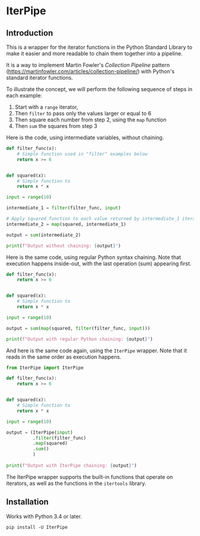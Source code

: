 # IterPipe
## Introduction
This is a wrapper for the iterator functions in the Python Standard Library to make it easier and more readable to chain them together into a pipeline.

It is a way to implement Martin Fowler's _Collection Pipeline_ pattern (https://martinfowler.com/articles/collection-pipeline/) with Python's standard iterator functions.

To illustrate the concept, we will perform the following sequence of steps in each example:

1. Start with a `range` iterator,
2. Then `filter` to pass only the values larger or equal to 6
3. Then square each number from step 2, using the `map` function
4. Then `sum` the squares from step 3

Here is the code, using intermediate variables, without chaining.
```python
def filter_func(x):
    # Simple function used in "filter" examples below
    return x >= 6


def squared(x):
    # Simple function to
    return x * x

input = range(10)

intermediate_1 = filter(filter_func, input)

# Apply squared function to each value returned by intermediate_1 iterator
intermediate_2 = map(squared, intermediate_1)

output = sum(intermediate_2)

print(f"Output without chaining: {output}")
```

Here is the same code, using regular Python syntax chaining. Note that execution happens inside-out, with the last operation (sum) appearing first.
```python
def filter_func(x):
    return x >= 6


def squared(x):
    # Simple function to
    return x * x

input = range(10)

output = sum(map(squared, filter(filter_func, input)))

print(f"Output with regular Python chaining: {output}")
```

And here is the same code again, using the `IterPipe` wrapper. Note that it reads in the same order as execution happens.
```python
from IterPipe import IterPipe

def filter_func(x):
    return x >= 6


def squared(x):
    # Simple function to
    return x * x

input = range(10)

output = (IterPipe(input) 
          .filter(filter_func)
          .map(squared)
          .sum()
          )
          
print(f"Output with IterPipe chaining: {output}")
``` 

The IterPipe wrapper supports the built-in functions that operate on iterators, as well as the functions in the `itertools` library.

## Installation

Works with Python 3.4 or later.

```
pip install -U IterPipe
```